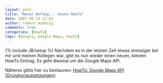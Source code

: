 ```yaml
---
layout: post
title: "Neuer Anfang... neues HowTo"
date: 2007-05-13 22:02
author: robert.muehsig
comments: true
categories: [HowTo]
tags: [Google, Google Maps, HowTo]
---
```

{% include JB/setup %}
Nachdem es in der letzten Zeit etwas stressiger bei mir und meinen Kollegen war, gibt es nun wieder einen neuen, kleinen HowTo Eintrag. Es geht diesmal um die Google Maps API.

Näheres gibts hier zu bestaunen:
<a href="http://code-inside.de/blog/?page_id=19" title="How To: Google Maps API">HowTo: Google Maps API (Grundvoraussetzungen)</a>
